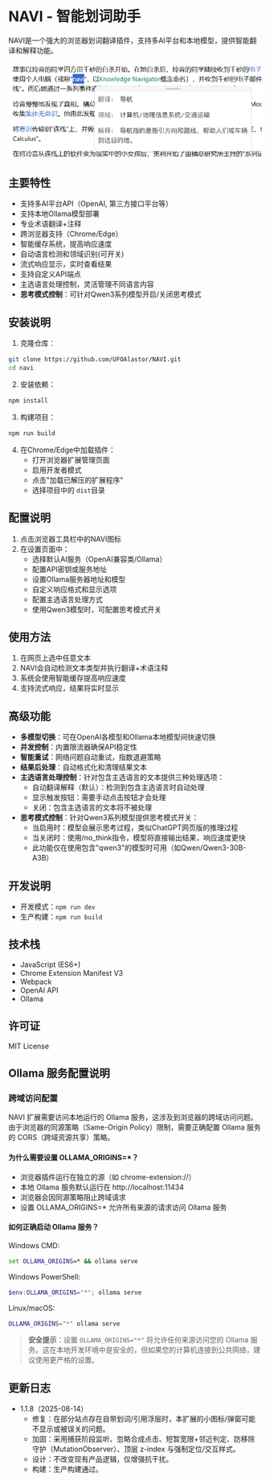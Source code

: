 # NAVI - 智能划词助手

NAVI是一个强大的浏览器划词翻译插件，支持多AI平台和本地模型，提供智能翻译和解释功能。

![1742639034793](image/README/1742639034793.png)

## 主要特性

- 支持多AI平台API（OpenAI, 第三方接口平台等）
- 支持本地Ollama模型部署
- 专业术语翻译+注释
- 跨浏览器支持（Chrome/Edge）
- 智能缓存系统，提高响应速度
- 自动语言检测和领域识别(可开关)
- 流式响应显示，实时查看结果
- 支持自定义API端点
- 主选语言处理控制，灵活管理不同语言内容
- **思考模式控制**：可针对Qwen3系列模型开启/关闭思考模式

## 安装说明

1. 克隆仓库：

```bash
git clone https://github.com/UFOAlastor/NAVI.git
cd navi
```

2. 安装依赖：

```bash
npm install
```

3. 构建项目：

```bash
npm run build
```

4. 在Chrome/Edge中加载插件：
   - 打开浏览器扩展管理页面
   - 启用开发者模式
   - 点击"加载已解压的扩展程序"
   - 选择项目中的 `dist`目录

## 配置说明

1. 点击浏览器工具栏中的NAVI图标
2. 在设置页面中：
   - 选择默认AI服务（OpenAI兼容类/Ollama）
   - 配置API密钥或服务地址
   - 设置Ollama服务器地址和模型
   - 自定义响应格式和显示选项
   - 配置主选语言处理方式
   - 使用Qwen3模型时，可配置思考模式开关

## 使用方法

1. 在网页上选中任意文本
2. NAVI会自动检测文本类型并执行翻译+术语注释
3. 系统会使用智能缓存提高响应速度
4. 支持流式响应，结果将实时显示

## 高级功能

- **多模型切换**：可在OpenAI各模型和Ollama本地模型间快速切换
- **并发控制**：内置限流器确保API稳定性
- **智能重试**：网络问题自动重试，指数退避策略
- **结果后处理**：自动格式化和清理结果文本
- **主选语言处理控制**：针对包含主选语言的文本提供三种处理选项：
  - 自动翻译解释（默认）：检测到包含主选语言时自动处理
  - 显示触发按钮：需要手动点击按钮才会处理
  - 关闭：包含主选语言的文本将不被处理
- **思考模式控制**：针对Qwen3系列模型提供思考模式开关：
  - 当启用时：模型会展示思考过程，类似ChatGPT网页版的推理过程
  - 当关闭时：使用/no_think指令，模型将直接输出结果，响应速度更快
  - 此功能仅在使用包含"qwen3"的模型时可用（如Qwen/Qwen3-30B-A3B）

## 开发说明

- 开发模式：`npm run dev`
- 生产构建：`npm run build`

## 技术栈

- JavaScript (ES6+)
- Chrome Extension Manifest V3
- Webpack
- OpenAI API
- Ollama

## 许可证

MIT License

## Ollama 服务配置说明

### 跨域访问配置

NAVI 扩展需要访问本地运行的 Ollama 服务，这涉及到浏览器的跨域访问问题。由于浏览器的同源策略（Same-Origin Policy）限制，需要正确配置 Ollama 服务的 CORS（跨域资源共享）策略。

#### 为什么需要设置 OLLAMA_ORIGINS=*？

- 浏览器插件运行在独立的源（如 chrome-extension://）
- 本地 Ollama 服务默认运行在 http://localhost:11434
- 浏览器会因同源策略阻止跨域请求
- 设置 OLLAMA_ORIGINS=* 允许所有来源的请求访问 Ollama 服务

#### 如何正确启动 Ollama 服务？

Windows CMD:

```cmd
set OLLAMA_ORIGINS=* && ollama serve
```

Windows PowerShell:

```powershell
$env:OLLAMA_ORIGINS="*"; ollama serve
```

Linux/macOS:

```bash
OLLAMA_ORIGINS="*" ollama serve
```

> **安全提示**：设置 `OLLAMA_ORIGINS="*"` 将允许任何来源访问您的 Ollama 服务。这在本地开发环境中是安全的，但如果您的计算机连接到公共网络，建议使用更严格的设置。

## 更新日志

- 1.1.8（2025-08-14）
  - 修复：在部分站点存在自带划词/引用浮层时，本扩展的小图标/弹窗可能不显示或被误关的问题。
  - 加固：采用捕获阶段监听、忽略合成点击、短暂宽限+邻近判定、防移除守护（MutationObserver）、顶层 z-index 与强制定位/交互样式。
  - 设计：不改变现有产品逻辑，仅增强抗干扰。
  - 构建：生产构建通过。
